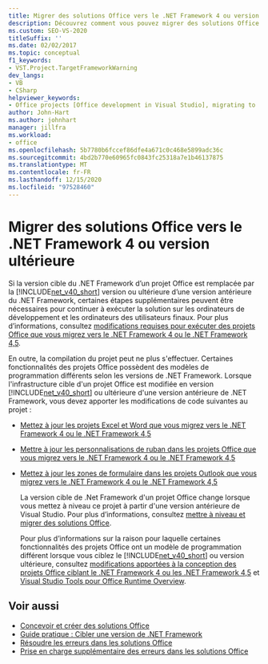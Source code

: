 ```yaml
---
title: Migrer des solutions Office vers le .NET Framework 4 ou version ultérieure
description: Découvrez comment vous pouvez migrer des solutions Office vers le .NET Framework 4 ou version ultérieure pour que votre projet continue à fonctionner.
ms.custom: SEO-VS-2020
titleSuffix: ''
ms.date: 02/02/2017
ms.topic: conceptual
f1_keywords:
- VST.Project.TargetFrameworkWarning
dev_langs:
- VB
- CSharp
helpviewer_keywords:
- Office projects [Office development in Visual Studio], migrating to .NET Framework 4
author: John-Hart
ms.author: johnhart
manager: jillfra
ms.workload:
- office
ms.openlocfilehash: 5b7780b6fccef86dfe4a671c0c468e5899adc36c
ms.sourcegitcommit: 4bd2b770e60965fc0843fc25318a7e1b46137875
ms.translationtype: MT
ms.contentlocale: fr-FR
ms.lasthandoff: 12/15/2020
ms.locfileid: "97528460"
---
```

# <a name="migrate-office-solutions-to-the-net-framework-4-or-later"></a>Migrer des solutions Office vers le .NET Framework 4 ou version ultérieure
  Si la version cible du .NET Framework d’un projet Office est remplacée par la [!INCLUDE[net_v40_short](../sharepoint/includes/net-v40-short-md.md)] version ou ultérieure d’une version antérieure du .NET Framework, certaines étapes supplémentaires peuvent être nécessaires pour continuer à exécuter la solution sur les ordinateurs de développement et les ordinateurs des utilisateurs finaux. Pour plus d’informations, consultez [modifications requises pour exécuter des projets Office que vous migrez vers le .NET Framework 4 ou le .NET Framework 4,5](../vsto/required-changes-to-run-office-projects-that-you-migrate-to-the-dotnet-framework-4-or-the-dotnet-framework-4-5.md).

 En outre, la compilation du projet peut ne plus s'effectuer. Certaines fonctionnalités des projets Office possèdent des modèles de programmation différents selon les versions de .NET Framework. Lorsque l'infrastructure cible d'un projet Office est modifiée  en version [!INCLUDE[net_v40_short](../sharepoint/includes/net-v40-short-md.md)] ou ultérieure d'une version antérieure de .NET Framework, vous devez apporter les modifications de code suivantes au projet :

- [Mettez à jour les projets Excel et Word que vous migrez vers le .NET Framework 4 ou le .NET Framework 4,5](../vsto/updating-excel-and-word-projects-that-you-migrate-to-the-dotnet-framework-4-or-the-dotnet-framework-4-5.md)

- [Mettre à jour les personnalisations de ruban dans les projets Office que vous migrez vers le .NET Framework 4 ou le .NET Framework 4,5](update-ribbon-customizations-in-office-projects-to-migrate-to-dotnet-framework-4-or-4-5.md)

- [Mettez à jour les zones de formulaire dans les projets Outlook que vous migrez vers le .NET Framework 4 ou le .NET Framework 4,5](../vsto/updating-form-regions-in-outlook-projects-that-you-migrate-to-the-dotnet-framework-4-or-the-dotnet-framework-4-5.md)

  La version cible de .Net Framework d'un projet Office change lorsque vous mettez à niveau ce projet à partir d'une version antérieure de Visual Studio. Pour plus d’informations, consultez [mettre à niveau et migrer des solutions Office](../vsto/upgrading-and-migrating-office-solutions.md).

  Pour plus d’informations sur la raison pour laquelle certaines fonctionnalités des projets Office ont un modèle de programmation différent lorsque vous ciblez le [!INCLUDE[net_v40_short](../sharepoint/includes/net-v40-short-md.md)] ou version ultérieure, consultez [modifications apportées à la conception des projets Office ciblant le .NET Framework 4 ou les .NET Framework 4,5](../vsto/changes-to-the-design-of-office-projects-that-target-the-dotnet-framework-4-or-the-dotnet-framework-4-5.md) et [Visual Studio Tools pour Office Runtime Overview](../vsto/visual-studio-tools-for-office-runtime-overview.md).

## <a name="see-also"></a>Voir aussi
- [Concevoir et créer des solutions Office](../vsto/designing-and-creating-office-solutions.md)
- [Guide pratique : Cibler une version de .NET Framework](../ide/visual-studio-multi-targeting-overview.md)
- [Résoudre les erreurs dans les solutions Office](../vsto/troubleshooting-errors-in-office-solutions.md)
- [Prise en charge supplémentaire des erreurs dans les solutions Office](../vsto/additional-support-for-errors-in-office-solutions.md)
